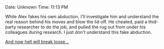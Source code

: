 Date: Unknown
Time: 11:13 PM

While Alex fakes his own abduction, I'll investigate him and understand the real reason behind his moves and blow the lid off. He cheated, paid a thid-party researcher to do the job, and pulled the rug out from under his colleagues during research. I just don't understand this fake abduction.

[And now hell will break loose...](https://github.com/Minhas-Anotacoes/Diario-Diary/edit/main/1/1/6/9/1/9/2/5/7/en-ZDDDev2409231917.md)
